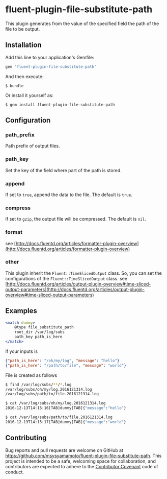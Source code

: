 # fluent-plugin-file-substitute-path

This plugin generates from the value of the specified field the path of the file to be output.

## Installation

Add this line to your application's Gemfile:

```ruby
gem 'fluent-plugin-file-substitute-path'
```

And then execute:

    $ bundle

Or install it yourself as:

    $ gem install fluent-plugin-file-substitute-path

## Configuration

### path_prefix

Path prefix of output files.

### path_key

Set the key of the field where part of the path is stored.

### append

If set to `true`, append the data to the file. The default is `true`.

### compress

If set to `gzip`, the output file will be compressed. The default is `nil`.

### format

see [http://docs.fluentd.org/articles/formatter-plugin-overview](http://docs.fluentd.org/articles/formatter-plugin-overview)

### other

This plugin inherit the `Fluent::TimeSlicedOutput` class. So, you can set the configurations of the `Fluent::TimeSlicedOutput` class.
see [http://docs.fluentd.org/articles/output-plugin-overview#time-sliced-output-parameters](http://docs.fluentd.org/articles/output-plugin-overview#time-sliced-output-parameters)

## Examples

```apache
<match dummy>
    @type file_substitute_path
    root_dir /var/log/subs
    path_key path_is_here
</match>
```

If your inputs is

```json
{"path_is_here": "/oh/my/log", "message": "hello"}
{"path_is_here": "/path/to/file", "message": "world"}
```

File is created as follows

```bash
$ find /var/log/subs/**/*.log
/var/log/subs/oh/my/log.2016121314.log
/var/log/subs/path/to/file.2016121314.log

$ cat /var/log/subs/oh/my/log.2016121314.log
2016-12-13T14:15:16[TAB]dummy[TAB]{"message":"hello"}

$ cat /var/log/subs/path/to/file.2016121314.log
2016-12-13T14:15:17[TAB]dummy[TAB]{"message":"world"}
```

## Contributing

Bug reports and pull requests are welcome on GitHub at https://github.com/msysyamamoto/fluent-plugin-file-substitute-path. This project is intended to be a safe, welcoming space for collaboration, and contributors are expected to adhere to the [Contributor Covenant](http://contributor-covenant.org) code of conduct.

